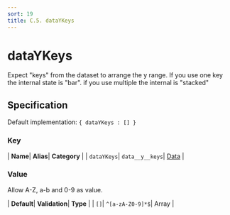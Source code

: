 ```yaml
---
sort: 19
title: C.5. dataYKeys
---
```

# dataYKeys

Expect "keys" from the dataset to arrange the y range. If you use one key the internal state is "bar". if you use multiple the internal is "stacked"


## Specification

Default implementation: ```{ dataYKeys : [] }```

### Key

| **Name**| **Alias**| **Category** |
| ```dataYKeys```| ```data__y__keys```| [Data](../options/#data) |

### Value

Allow A-Z, a-b and 0-9 as value.

| **Default**| **Validation**| **Type** |
| ```[]```| ```^[a-zA-Z0-9]*$```| Array |




